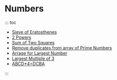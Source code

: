# Numbers

::: toc
* [Sieve of Eratosthenes](sieve_of_eratosthenes.md)
* [2 Powers](2_powers.md)
* [Sum of Two Squares](sum_of_two_squares.md)
* [Remove duplicates from array of Prime Numbers](remove_duplicate_primes.md)
* [Arrage for Largest Number](arrange_for_largest_number.md)
* [Largest Multiple of 3](largest_multiple_of_3.md)
* [ABCD*4=DCBA](abcd_4_dcba.md)

:::
